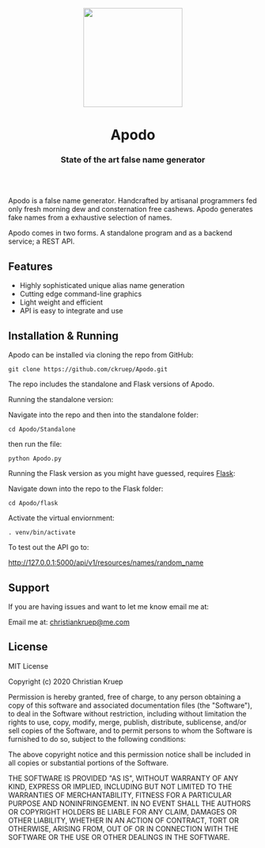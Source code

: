 <p align="center">
<img src="https://www.allaboutbirds.org/sgapp/images/silos/icon-pigeon.png" width="200px">
<p>

<h1 align="center">Apodo</h1>
<h3 align ="center">State of the art false name generator</h3>
<br>

</br>

Apodo is a false name generator. Handcrafted by artisanal programmers fed only
fresh morning dew and consternation free cashews. Apodo generates fake names
from a exhaustive selection of names.

Apodo comes in two forms. A standalone program and as a backend service; a REST API.

Features
--------
- Highly sophisticated unique alias name generation
- Cutting edge command-line graphics
- Light weight and efficient
- API is easy to integrate and use

Installation & Running
---
Apodo can be installed via cloning the repo from GitHub:
```
git clone https://github.com/ckruep/Apodo.git
```

The repo includes the standalone and Flask versions of Apodo.

Running the standalone version:

Navigate into the repo and then into the standalone folder:

    cd Apodo/Standalone

then run the file:

    python Apodo.py

Running the Flask version as you might have guessed, requires [Flask](https://flask.palletsprojects.com/en/1.1.x/installation/):


Navigate down into the repo to the Flask folder:

    cd Apodo/flask

Activate the virtual enviornment:

    . venv/bin/activate

To test out the API go to:

http://127.0.0.1:5000/api/v1/resources/names/random_name

Support
-------
If you are having issues and want to let me know email me at:

Email me at: christiankruep@me.com


License
-------
MIT License

Copyright (c) 2020 Christian Kruep

Permission is hereby granted, free of charge, to any person obtaining a copy
of this software and associated documentation files (the "Software"), to deal
in the Software without restriction, including without limitation the rights
to use, copy, modify, merge, publish, distribute, sublicense, and/or sell
copies of the Software, and to permit persons to whom the Software is
furnished to do so, subject to the following conditions:

The above copyright notice and this permission notice shall be included in all
copies or substantial portions of the Software.

THE SOFTWARE IS PROVIDED "AS IS", WITHOUT WARRANTY OF ANY KIND, EXPRESS OR
IMPLIED, INCLUDING BUT NOT LIMITED TO THE WARRANTIES OF MERCHANTABILITY,
FITNESS FOR A PARTICULAR PURPOSE AND NONINFRINGEMENT. IN NO EVENT SHALL THE
AUTHORS OR COPYRIGHT HOLDERS BE LIABLE FOR ANY CLAIM, DAMAGES OR OTHER
LIABILITY, WHETHER IN AN ACTION OF CONTRACT, TORT OR OTHERWISE, ARISING FROM,
OUT OF OR IN CONNECTION WITH THE SOFTWARE OR THE USE OR OTHER DEALINGS IN THE
SOFTWARE.
